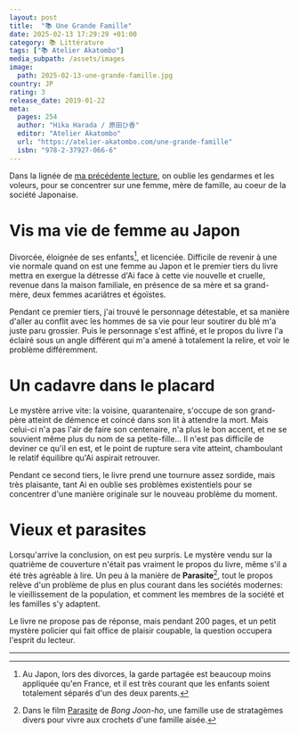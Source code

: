 ```yaml
---
layout: post
title:  "📚 Une Grande Famille"
date: 2025-02-13 17:29:29 +01:00
category: 📚 Littérature
tags: ["📚 Atelier Akatombo"]
media_subpath: /assets/images
image:
  path: 2025-02-13-une-grande-famille.jpg
country: JP
rating: 3
release_date: 2019-01-22
meta:
  pages: 254
  author: "Hika Harada / 原田ひ香"
  editor: "Atelier Akatombo"
  url: "https://atelier-akatombo.com/une-grande-famille"
  isbn: "978-2-37927-066-6"
---
```


Dans la lignée de [ma précédente lecture](/posts/le-point-zero/), on oublie les gendarmes et les voleurs, pour se concentrer sur une femme, mère de famille, au coeur de la société Japonaise.

# Vis ma vie de femme au Japon

Divorcée, éloignée de ses enfants[^1], et licenciée. Difficile de revenir à une vie normale quand on est une femme au Japon et le premier tiers du livre mettra en exergue la détresse d'Ai face à cette vie nouvelle et cruelle, revenue dans la maison familiale, en présence de sa mère et sa grand-mère, deux femmes acariâtres et égoïstes.

Pendant ce premier tiers, j'ai trouvé le personnage détestable, et sa manière d'aller au conflit avec les hommes de sa vie pour leur soutirer du blé m'a juste paru grossier. Puis le personnage s'est affiné, et le propos du livre l'a éclairé sous un angle différent qui m'a amené à totalement la relire, et voir le problème différemment.

# Un cadavre dans le placard

Le mystère arrive vite: la voisine, quarantenaire, s'occupe de son grand-père atteint de démence et coincé dans son lit à attendre la mort. Mais celui-ci n'a pas l'air de faire son centenaire, n'a plus le bon accent, et ne se souvient même plus du nom de sa petite-fille... Il n'est pas difficile de deviner ce qu'il en est, et le point de rupture sera vite atteint, chamboulant le relatif équilibre qu'Ai aspirait retrouver.

Pendant ce second tiers, le livre prend une tournure assez sordide, mais très plaisante, tant Ai en oublie ses problèmes existentiels pour se concentrer d'une manière originale sur le nouveau problème du moment.

# Vieux et parasites

Lorsqu'arrive la conclusion, on est peu surpris. Le mystère vendu sur la quatrième de couverture n'était pas vraiment le propos du livre, même s'il a été très agréable à lire. Un peu à la manière de **Parasite**[^2], tout le propos relève d'un problème de plus en plus courant dans les sociétés modernes: le vieillissement de la population, et comment les membres de la société et les familles s'y adaptent.

Le livre ne propose pas de réponse, mais pendant 200 pages, et un petit mystère policier qui fait office de plaisir coupable, la question occupera l'esprit du lecteur.

* * *
[^1]: Au Japon, lors des divorces, la garde partagée est beaucoup moins appliquée qu'en France, et il est très courant que les enfants soient totalement séparés d'un des deux parents.
[^2]: Dans le film [<i class="fab fa-wikipedia-w"></i> Parasite](https://fr.wikipedia.org/wiki/Parasite_(film,_2019)) de *Bong Joon-ho*, une famille use de stratagèmes divers pour vivre aux crochets d'une famille aisée.
